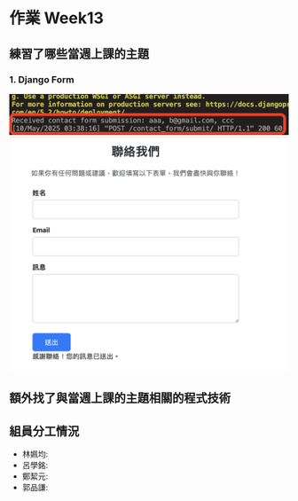 # 作業 Week13
## 練習了哪些當週上課的主題
### 1. Django Form
![](week13_img/received_django.png)
![](week13_img/sent.png)
## 額外找了與當週上課的主題相關的程式技術
## 組員分工情況
- 林姵均: 
- 呂學銘: 
- 鄭絜元: 
- 郭品謙: 